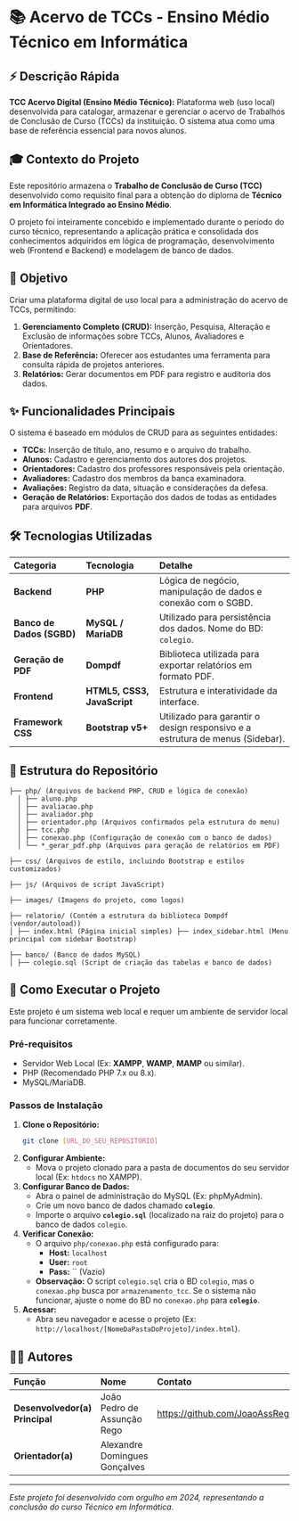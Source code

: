 # 📚 Acervo de TCCs - Ensino Médio Técnico em Informática

## ⚡ Descrição Rápida

**TCC Acervo Digital (Ensino Médio Técnico):** Plataforma web (uso local) desenvolvida para catalogar, armazenar e gerenciar o acervo de Trabalhos de Conclusão de Curso (TCCs) da instituição. O sistema atua como uma base de referência essencial para novos alunos.

## 🎓 Contexto do Projeto

Este repositório armazena o **Trabalho de Conclusão de Curso (TCC)** desenvolvido como requisito final para a obtenção do diploma de **Técnico em Informática Integrado ao Ensino Médio**.

O projeto foi inteiramente concebido e implementado durante o período do curso técnico, representando a aplicação prática e consolidada dos conhecimentos adquiridos em lógica de programação, desenvolvimento web (Frontend e Backend) e modelagem de banco de dados.

## 🎯 Objetivo

Criar uma plataforma digital de uso local para a administração do acervo de TCCs, permitindo:

1.  **Gerenciamento Completo (CRUD):** Inserção, Pesquisa, Alteração e Exclusão de informações sobre TCCs, Alunos, Avaliadores e Orientadores.
2.  **Base de Referência:** Oferecer aos estudantes uma ferramenta para consulta rápida de projetos anteriores.
3.  **Relatórios:** Gerar documentos em PDF para registro e auditoria dos dados.

## ✨ Funcionalidades Principais

O sistema é baseado em módulos de CRUD para as seguintes entidades:

* **TCCs:** Inserção de título, ano, resumo e o arquivo do trabalho.
* **Alunos:** Cadastro e gerenciamento dos autores dos projetos.
* **Orientadores:** Cadastro dos professores responsáveis pela orientação.
* **Avaliadores:** Cadastro dos membros da banca examinadora.
* **Avaliações:** Registro da data, situação e considerações da defesa.
* **Geração de Relatórios:** Exportação dos dados de todas as entidades para arquivos **PDF**.

## 🛠️ Tecnologias Utilizadas

| Categoria | Tecnologia | Detalhe |
| :--- | :--- | :--- |
| **Backend** | **PHP** | Lógica de negócio, manipulação de dados e conexão com o SGBD. |
| **Banco de Dados (SGBD)** | **MySQL / MariaDB** | Utilizado para persistência dos dados. Nome do BD: `colegio`. |
| **Geração de PDF** | **Dompdf** | Biblioteca utilizada para exportar relatórios em formato PDF. |
| **Frontend** | **HTML5, CSS3, JavaScript** | Estrutura e interatividade da interface. |
| **Framework CSS** | **Bootstrap v5+** | Utilizado para garantir o design responsivo e a estrutura de menus (Sidebar). |

## 📁 Estrutura do Repositório
```
├── php/ (Arquivos de backend PHP, CRUD e lógica de conexão)
  │ ├── aluno.php
  │ ├── avaliacao.php
  │ ├── avaliador.php
  │ ├── orientador.php (Arquivos confirmados pela estrutura do menu) 
  │ ├── tcc.php
  │ ├── conexao.php (Configuração de conexão com o banco de dados) 
  │ └── *_gerar_pdf.php (Arquivos para geração de relatórios em PDF) 

├── css/ (Arquivos de estilo, incluindo Bootstrap e estilos customizados) 

├── js/ (Arquivos de script JavaScript) 

├── images/ (Imagens do projeto, como logos) 

├── relatorio/ (Contém a estrutura da biblioteca Dompdf (vendor/autoload)) 
│ ├── index.html (Página inicial simples) ├── index_sidebar.html (Menu principal com sidebar Bootstrap) 
  
├── banco/ (Banco de dados MySQL)
│ ├── colegio.sql (Script de criação das tabelas e banco de dados)
```

## 🚀 Como Executar o Projeto

Este projeto é um sistema web local e requer um ambiente de servidor local para funcionar corretamente.

### Pré-requisitos
* Servidor Web Local (Ex: **XAMPP**, **WAMP**, **MAMP** ou similar).
* PHP (Recomendado PHP 7.x ou 8.x).
* MySQL/MariaDB.

### Passos de Instalação

1.  **Clone o Repositório:**
    ```bash
    git clone [URL_DO_SEU_REPOSITORIO]
    ```
2.  **Configurar Ambiente:**
    * Mova o projeto clonado para a pasta de documentos do seu servidor local (Ex: `htdocs` no XAMPP).
3.  **Configurar Banco de Dados:**
    * Abra o painel de administração do MySQL (Ex: phpMyAdmin).
    * Crie um novo banco de dados chamado **`colegio`**.
    * Importe o arquivo **`colegio.sql`** (localizado na raiz do projeto) para o banco de dados `colegio`.
4.  **Verificar Conexão:**
    * O arquivo `php/conexao.php` está configurado para:
        * **Host:** `localhost`
        * **User:** `root`
        * **Pass:** `` (Vazio)
    * **Observação:** O script `colegio.sql` cria o BD `colegio`, mas o `conexao.php` busca por `armazenamento_tcc`. Se o sistema não funcionar, ajuste o nome do BD no `conexao.php` para **`colegio`**.
5.  **Acessar:**
    * Abra seu navegador e acesse o projeto (Ex: `http://localhost/[NomeDaPastaDoProjeto]/index.html`).

## 👨‍💻 Autores

| Função | Nome | Contato |
| :--- | :--- | :--- |
| **Desenvolvedor(a) Principal** | João Pedro de Assunção Rego | https://github.com/JoaoAssRego
| **Orientador(a)** | Alexandre Domingues Gonçalves
---
*Este projeto foi desenvolvido com orgulho em 2024, representando a conclusão do curso Técnico em Informática.*
